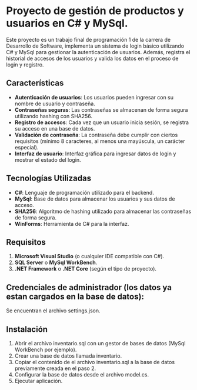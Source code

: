 # Proyecto de gestión de productos y usuarios en C# y MySql.

Este proyecto es un trabajo final de programación 1 de la carrera de Desarrollo de Software, implementa un sistema de login básico utilizando C# y MySql para gestionar la autenticación de usuarios. Además, registra el historial de accesos de los usuarios y valida los datos en el proceso de login y registro. 

## Características

- **Autenticación de usuarios**: Los usuarios pueden ingresar con su nombre de usuario y contraseña.
- **Contraseñas seguras**: Las contraseñas se almacenan de forma segura utilizando hashing con SHA256.
- **Registro de accesos**: Cada vez que un usuario inicia sesión, se registra su acceso en una base de datos.
- **Validación de contraseña**: La contraseña debe cumplir con ciertos requisitos (mínimo 8 caracteres, al menos una mayúscula, un carácter especial).
- **Interfaz de usuario**: Interfaz gráfica para ingresar datos de login y mostrar el estado del login.

## Tecnologías Utilizadas

- **C#**: Lenguaje de programación utilizado para el backend.
- **MySql**: Base de datos para almacenar los usuarios y sus datos de acceso.
- **SHA256**: Algoritmo de hashing utilizado para almacenar las contraseñas de forma segura.
- **WinForms**: Herramienta de C# para la interfaz.

## Requisitos

1. **Microsoft Visual Studio** (o cualquier IDE compatible con C#).
2. **SQL Server** o **MySql WorkBench**.
3. **.NET Framework** o **.NET Core** (según el tipo de proyecto).

## Credenciales de administrador (los datos ya estan cargados en la base de datos):
Se encuentran el archivo settings.json.

## Instalación
1. Abrir el archivo inventario.sql con un gestor de bases de datos (MySql WorkBench por ejemplo).
2. Crear una base de datos llamada inventario.
3. Copiar el contenido de el archivo inventario.sql a la base de datos previamente creada en el paso 2.
4. Configurar la base de datos desde el archivo model.cs.
5. Ejecutar aplicación.
